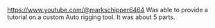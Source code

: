 https://www.youtube.com/@markschipper6464 Was able to provide a tutorial on a custom Auto rigging tool. It was about 5 parts.
